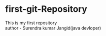 # first-git-Repository
This is my first repository
<br>
author - Surendra kumar Jangid(java devloper)
